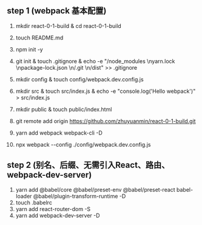## step 1 (webpack 基本配置)
 1. mkdir react-0-1-build & cd react-0-1-build
 2. touch README.md
 3. npm init -y
 5. git init & touch .gitignore & echo -e "/node_modules \nyarn.lock \npackage-lock.json \n/.git \n/dist" >> .gitignore
 6. mkdir config & touch config/webpack.dev.config.js
 7. mkdir src & touch src/index.js & echo -e "console.log('Hello webpack')" > src/index.js
 8. mkdir public & touch public/index.html
 9. git remote add origin https://github.com/zhuyuanmin/react-0-1-build.git

 10. yarn add webpack webpack-cli -D
 11. npx webpack --config ./config/webpack.dev.config.js


## step 2 (别名、后缀、无需引入React、路由、webpack-dev-server)
  1. yarn add @babel/core @babel/preset-env @babel/preset-react babel-loader @babel/plugin-transform-runtime -D
  2. touch .babelrc
  3. yarn add react-router-dom -S
  4. yarn add webpack-dev-server -D